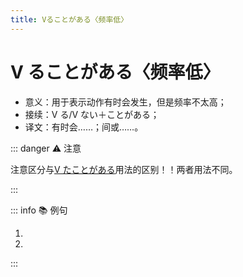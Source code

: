 ```yaml
---
title: Vることがある〈频率低〉
---
```


# V ることがある〈频率低〉

* 意义：用于表示动作有时会发生，但是频率不太高；
* 接续：Ⅴ る/Ⅴ ない＋ことがある；
* 译文：有时会……；间或……。

::: danger :warning: 注意

注意区分与[Ⅴ たことがある](./1-12-04.md)用法的区别！！两者用法不同。

:::

::: info :books: 例句

1. <grammer-content id='1-12-07-0' sentence='[鈴木/すずき]さんは[授業/じゅぎょう]に**[遲れる/おくれる]ことがある**。' trans='铃木有时上课会迟到。' />
2. <grammer-content id='1-12-07-1' sentence='[毎日/まいにち][暑い/あつい]。[夜/よる]**[寝/ね]られないことがある**。' trans='每天都很热。有时候晚上会睡不着。' />

:::
